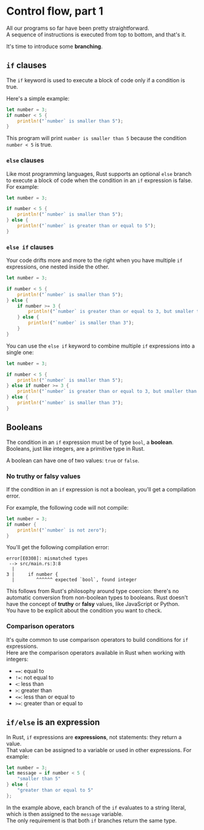 # Control flow, part 1

All our programs so far have been pretty straightforward.\
A sequence of instructions is executed from top to bottom, and that's it.

It's time to introduce some **branching**.

## `if` clauses

The `if` keyword is used to execute a block of code only if a condition is true.

Here's a simple example:

```rust
let number = 3;
if number < 5 {
    println!("`number` is smaller than 5");
}
```

This program will print `number is smaller than 5` because the condition `number < 5` is true.

### `else` clauses

Like most programming languages, Rust supports an optional `else` branch to execute a block of code when the condition in an
`if` expression is false.\
For example:

```rust
let number = 3;

if number < 5 {
    println!("`number` is smaller than 5");
} else {
    println!("`number` is greater than or equal to 5");
}
```

### `else if` clauses

Your code drifts more and more to the right when you have multiple `if` expressions, one nested inside the other.

```rust
let number = 3;

if number < 5 {
    println!("`number` is smaller than 5");
} else {
    if number >= 3 {
        println!("`number` is greater than or equal to 3, but smaller than 5");
    } else {
        println!("`number` is smaller than 3");
    }
}
```

You can use the `else if` keyword to combine multiple `if` expressions into a single one:

```rust
let number = 3;

if number < 5 {
    println!("`number` is smaller than 5");
} else if number >= 3 {
    println!("`number` is greater than or equal to 3, but smaller than 5");
} else {
    println!("`number` is smaller than 3");
}
```

## Booleans

The condition in an `if` expression must be of type `bool`, a **boolean**.\
Booleans, just like integers, are a primitive type in Rust.

A boolean can have one of two values: `true` or `false`.

### No truthy or falsy values

If the condition in an `if` expression is not a boolean, you'll get a compilation error.

For example, the following code will not compile:

```rust
let number = 3;
if number {
    println!("`number` is not zero");
}
```

You'll get the following compilation error:

```text
error[E0308]: mismatched types
 --> src/main.rs:3:8
  |
3 |     if number {
  |        ^^^^^^ expected `bool`, found integer
```

This follows from Rust's philosophy around type coercion: there's no automatic conversion from non-boolean types to booleans.
Rust doesn't have the concept of **truthy** or **falsy** values, like JavaScript or Python.\
You have to be explicit about the condition you want to check.

### Comparison operators

It's quite common to use comparison operators to build conditions for `if` expressions.\
Here are the comparison operators available in Rust when working with integers:

- `==`: equal to
- `!=`: not equal to
- `<`: less than
- `>`: greater than
- `<=`: less than or equal to
- `>=`: greater than or equal to

## `if/else` is an expression

In Rust, `if` expressions are **expressions**, not statements: they return a value.\
That value can be assigned to a variable or used in other expressions. For example:

```rust
let number = 3;
let message = if number < 5 {
    "smaller than 5"
} else {
    "greater than or equal to 5"
};
```

In the example above, each branch of the `if` evaluates to a string literal,
which is then assigned to the `message` variable.\
The only requirement is that both `if` branches return the same type.
